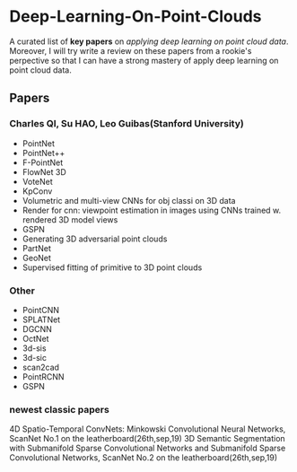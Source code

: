 # Deep-Learning-On-Point-Clouds
A curated list of **key papers** on *applying deep learning on point cloud data*. Moreover, I will try write a review on these papers from a rookie's perpective so that I can have a strong mastery of apply deep learning on point cloud data.

## Papers
### Charles QI, Su HAO, Leo Guibas(Stanford University)
- PointNet
- PointNet++
- F-PointNet
- FlowNet 3D
- VoteNet
- KpConv
- Volumetric and multi-view CNNs for obj classi on 3D data
- Render for cnn: viewpoint estimation in images using CNNs trained w. rendered 3D model views
- GSPN
- Generating 3D adversarial point clouds
- PartNet
- GeoNet
- Supervised fitting of primitive to 3D point clouds
  
### Other
- PointCNN
- SPLATNet
- DGCNN
- OctNet
- 3d-sis
- 3d-sic
- scan2cad
- PointRCNN
- GSPN

### newest classic papers
4D Spatio-Temporal ConvNets: Minkowski Convolutional Neural Networks, ScanNet No.1 on the leatherboard(26th,sep,19)
3D Semantic Segmentation with Submanifold Sparse Convolutional Networks and Submanifold Sparse Convolutional Networks, ScanNet No.2 on the leatherboard(26th,sep,19)
